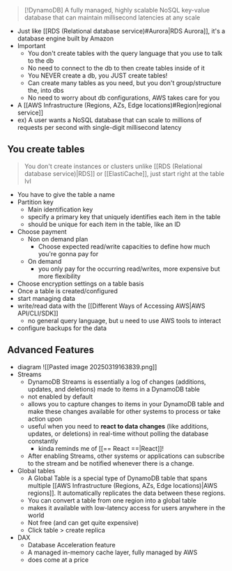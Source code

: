 
>[!DynamoDB]
>A fully managed, highly scalable NoSQL key-value database that can maintain millisecond latencies at any scale

- Just like [[RDS (Relational database service)#Aurora|RDS Aurora]], it's a database engine built by Amazon
- Important
	- You don't create tables with the query language that you use to talk to the db
	- No need to connect to the db to then create tables inside of it
	- You NEVER create a db, you JUST create tables!
	- Can create many tables as you need, but you don't group/structure the, into dbs
	- No need to worry about db configurations, AWS takes care for you
- A [[AWS Infrastructure (Regions, AZs, Edge locations)#Region|regional service]] 
- ex) A user wants a NoSQL database that can scale to millions of requests per second with single-digit millisecond latency
## You create tables
> You don't create instances or clusters unlike [[RDS (Relational database service)|RDS]] or [[ElastiCache]], just start right at the table lvl
- You have to give the table a name
- Partition key
	- Main identification key
	- specify a primary key that uniquely identifies each item in the table
	- should be unique for each item in the table, like an ID
- Choose payment
	- Non on demand plan
		- Choose expected read/write capacities to define how much you're gonna pay for
	- On demand 
		- you only pay for the occurring read/writes, more expensive but more flexibility
- Choose encryption settings on a table basis 
- Once a table is created/configured
- start managing data
- write/read data with the [[Different Ways of Accessing AWS|AWS API/CLI/SDK]]
	- no general query language, but u need to use AWS tools to interact
- configure backups for the data
## Advanced Features
- diagram
	![[Pasted image 20250319163839.png]]
- Streams
	- DynamoDB Streams is essentially a log of changes (additions, updates, and deletions) made to items in a DynamoDB table
	- not enabled by default
	- allows you to capture changes to items in your DynamoDB table and make these changes available for other systems to process or take action upon
	- useful when you need to **react to data changes** (like additions, updates, or deletions) in real-time without polling the database constantly
		- kinda reminds me of [[== React ==|React]]!
	- After enabling Streams, other systems or applications can subscribe to the stream and be notified whenever there is a change.
- Global tables
	- A Global Table is a special type of DynamoDB table that spans multiple [[AWS Infrastructure (Regions, AZs, Edge locations)|AWS regions]]. It automatically replicates the data between these regions.
	- You can convert a table from one region into a global table
	- makes it available with low-latency access for users anywhere in the world
	- Not free (and can get quite expensive)
	- Click table > create replica
- DAX
	- Database Acceleration feature
	- A managed in-memory cache layer, fully managed by AWS
	- does come at a price